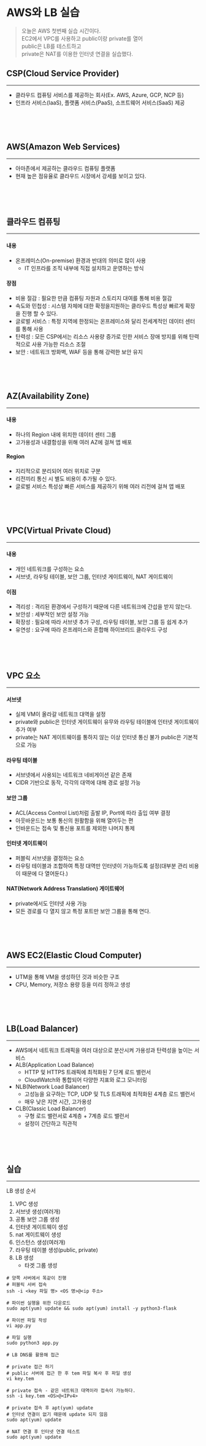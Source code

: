 # AWS와 LB 실습

> 오늘은 AWS 첫번째 실습 시간이다.  
> EC2에서 VPC를 사용하고 public이랑 private를 열어  
> public은 LB를 테스트하고  
> private은 NAT를 이용한 인터넷 연결을 실습했다.

## CSP(Cloud Service Provider)
*** 
- 클라우드 컴퓨팅 서비스를 제공하는 회사(Ex. AWS, Azure, GCP, NCP 등)
- 인프라 서비스(IaaS), 플랫폼 서비스(PaaS), 소프트웨어 서비스(SaaS) 제공

<div style="height: 50px;"></div>

## AWS(Amazon Web Services)
*** 
- 아마존에서 제공하는 클라우드 컴퓨팅 플랫폼
- 현재 높은 점유율로 클라우드 시장에서 강세를 보이고 있다.

<div style="height: 50px;"></div>

## 클라우드 컴퓨팅
***
#### 내용
- 온프레미스(On-premise) 환경과 반대의 의미로 많이 사용
  - IT 인프라를 조직 내부에 직접 설치하고 운영하는 방식
#### 장점
- 비용 절감 : 필요한 만큼 컴퓨팅 자원과 스토리지 대여를 통해 비용 절감
- 속도와 민첩성 : 시스템 자체에 대한 확정을지원하는 클라우드 특성상 빠르게 확장을 진행 할 수 있다.
- 글로벌 서비스 : 특정 지역에 한정되는 온프레미스와 달리 전세계적인 데이터 센터를 통해 사용
- 탄력성 : 모든 CSP에서는 리소스 사용량 증가로 인한 서비스 장애 방지를 위해 탄력적으로 사용 가능한 리소스 조절
- 보안 : 네트워크 방화벽, WAF 등을 통해 강력한 보안 유지

<div style="height: 50px;"></div>

## AZ(Availability Zone)
***
#### 내용
- 하나의 Region 내에 위치한 데이터 센터 그룹
- 고가용성과 내결함성을 위해 여러 AZ에 걸쳐 앱 배포

#### Region
- 지리적으로 분리되어 여러 위치로 구분
- 리전끼리 통신 시 별도 비용이 추가될 수 있다.
- 글로벌 서비스 특성상 빠른 서비스를 제공하기 위해 여러 리전에 걸쳐 앱 배포

<div style="height: 50px;"></div>


## VPC(Virtual Private Cloud)
***
#### 내용
- 개인 네트워크를 구성하는 요소
- 서브넷, 라우팅 테이블, 보안 그룹, 인터넷 게이트웨이, NAT 게이트웨이

#### 이점
- 격리성 : 격리된 환경에서 구성하기 때문에 다른 네트워크에 간섭을 받지 않는다.
- 보안성 : 세부적인 보안 설정 가능
- 확장성 : 필요에 따라 서브넷 추가 구성, 라우팅 테이블, 보안 그룹 등 쉽게 추가
- 유연성 : 요구에 따라 온프레미스와 혼합해 하이브리드 클라우드 구성

<div style="height: 50px;"></div>

## VPC 요소
***
#### 서브넷
- 실제 VM이 올라갈 네트워크 대역을 설정
- private와 public은 인터넷 게이트웨이 유무와 라우팅 테이블에 인터넷 게이트웨이 추가 여부
- private는 NAT 게이트웨이를 통하지 않는 이상 인터넷 통신 불가 public은 기본적으로 가능

#### 라우팅 테이블
- 서브넷에서 사용되는 네트워크 네비게이션 같은 존재
- CIDR 기반으로 동작, 각각의 대역에 대해 경로 설정 가능

#### 보안 그룹
- ACL(Access Control List)처럼 출발 IP, Port에 따라 출입 여부 결정
- 아웃바운드는 보통 통신의 원활함을 위해 열어두는 편
- 인바운드는 접속 및 통신용 포트를 제외한 나머지 통제

#### 인터넷 게이트웨이
- 퍼블릭 서브넷을 결정하는 요소
- 라우팅 테이블과 조합하여 특정 대역만 인터넷이 가능하도록 설정(대부분 관리 비용이 때문에 다 열어둔다.)

#### NAT(Network Address Translation) 게이트웨어
- private에서도 인터넷 사용 가능
- 모든 경로를 다 열지 않고 특정 포트만 보안 그룹을 통해 연다.

<div style="height: 50px;"></div>

## AWS EC2(Elastic Cloud Computer)
***
- UTM을 통해 VM을 생성하던 것과 비슷한 구조
- CPU, Memory, 저장소 용량 등을 미리 정하고 생성

<div style="height: 50px;"></div>

## LB(Load Balancer)
***
- AWS에서 네트워크 트래픽을 여러 대상으로 분산시켜 가용성과 탄력성을 높이는 서비스
- ALB(Application Load Balance)
  - HTTP 및 HTTPS 트래픽에 최적화된 7 단계 로드 밸런서
  - CloudWatch와 통합되어 다양한 지표와 로그 모니터링 
- NLB(Network Load Balancer)
  - 고성능을 요구하는 TCP, UDP 및 TLS 트래픽에 최적화된 4계층 로드 밸런서
  - 매우 낮은 지연 시간, 고가용성
- CLB(Classic Load Balancer)
  - 구형 로드 밸런서로 4계층 + 7계층 로드 밸런서
  - 설정이 간단하고 직관적

<div style="height: 50px;"></div>

## 실습
***
LB 생성 순서
1. VPC 생성
2. 서브넷 생성(여러개)
3. 공통 보안 그룹 생성
4. 인터넷 게이트웨이 생성
5. nat 게이트웨이 생성
6. 인스턴스 생성(여러개)
7. 라우팅 테이블 생성(public, private)
8. LB 생성
   - 타겟 그룹 생성

```shell
# 양쪽 서버에서 똑같이 진행
# 퍼블릭 서버 접속
ssh -i <key 파일 명> <OS 명>@<ip 주소>

# 파이썬 실행을 위한 다운로드
sudo apt(yum) update && sudo apt(yum) install -y python3-flask

# 파이썬 파일 작성
vi app.py

# 파일 실행
sudo python3 app.py

# LB DNS를 활용해 접근

# private 접근 하기
# public 서버에 접근 한 후 tem 파일 복사 후 파일 생성
vi key.tem

# private 접속 - 같은 네트워크 대역이라 접속이 가능하다.
ssh -i key.tem <OS>@<IPv4>

# private 접속 후 apt(yum) update
# 인터넷 연결이 없기 때문에 update 되지 않음
sudo apt(yum) update

# NAT 연결 후 인터넷 연결 테스트
sudo apt(yum) update
```

